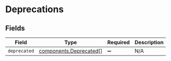 # Deprecations


## Fields

| Field                                                            | Type                                                             | Required                                                         | Description                                                      |
| ---------------------------------------------------------------- | ---------------------------------------------------------------- | ---------------------------------------------------------------- | ---------------------------------------------------------------- |
| `deprecated`                                                     | [components.Deprecated](../../models/components/deprecated.md)[] | :heavy_minus_sign:                                               | N/A                                                              |